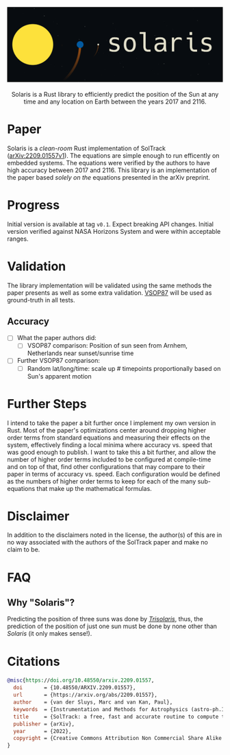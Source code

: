 <div align="center">
  <img src="https://github.com/ctrlaltf2/solaris/blob/main/assets/banner.png?raw=true" width="600"/>
</div>

<br>

<div align="center">
  Solaris is a Rust library to efficiently predict the position of the Sun at any time and any location on Earth between the years 2017 and 2116. 
</div>

# Paper
Solaris is a *clean-room* Rust implementation of SolTrack ([arXiv:2209.01557v1](https://arxiv.org/abs/2209.01557)). The equations are simple enough to run efficently on embedded systems. The equations were verified by the authors to have high accuracy between 2017 and 2116. This library is an implementation of the paper based _solely on the_ equations presented in the arXiv preprint.

# Progress
Initial version is available at tag `v0.1`. Expect breaking API changes. Initial version verified against NASA Horizons System and were within acceptable ranges.

# Validation
The library implementation will be validated using the same methods the paper presents as well as some extra validation. [VSOP87](https://www.caglow.com/info/compute/vsop87) will be used as ground-truth in all tests.

  ## Accuracy
- [ ] What the paper authors did:
  - [ ] VSOP87 comparison: Position of sun seen from Arnhem, Netherlands near sunset/sunrise time
- [ ] Further VSOP87 comparison: 
  - [ ] Random lat/long/time: scale up # timepoints proportionally based on Sun's apparent motion

# Further Steps
I intend to take the paper a bit further once I implement my own version in Rust. Most of the paper's optimizations center around dropping higher order terms from standard equations and measuring their effects on the system, effectively finding a local minima where accuracy vs. speed that was good enough to publish. I want to take this a bit further, and allow the number of higher order terms included to be configured at compile-time and on top of that, find other configurations that may compare to their paper in terms of accuracy vs. speed. Each configuration would be defined as the numbers of higher order terms to keep for each of the many sub-equations that make up the mathematical formulas.
  
# Disclaimer
  In addition to the disclaimers noted in the license, the author(s) of this are in no way associated with the authors of the SolTrack paper and make no claim to be.


# FAQ
  ## Why "Solaris"?
Predicting the position of three suns was done by *[Trisolaris](https://www.litcharts.com/lit/the-three-body-problem/terms/trisolaris)*, thus, the prediction of the position of just one sun must be done by none other than *Solaris* (it only makes sense!).

# Citations
```bibtex
@misc{https://doi.org/10.48550/arxiv.2209.01557,
  doi       = {10.48550/ARXIV.2209.01557},
  url       = {https://arxiv.org/abs/2209.01557}, 
  author    = {van der Sluys, Marc and van Kan, Paul},
  keywords  = {Instrumentation and Methods for Astrophysics (astro-ph.IM), Computational Physics (physics.comp-ph), FOS: Physical sciences, FOS: Physical sciences},
  title     = {SolTrack: a free, fast and accurate routine to compute the position of the Sun},
  publisher = {arXiv},
  year      = {2022},
  copyright = {Creative Commons Attribution Non Commercial Share Alike 4.0 International}
}
```
